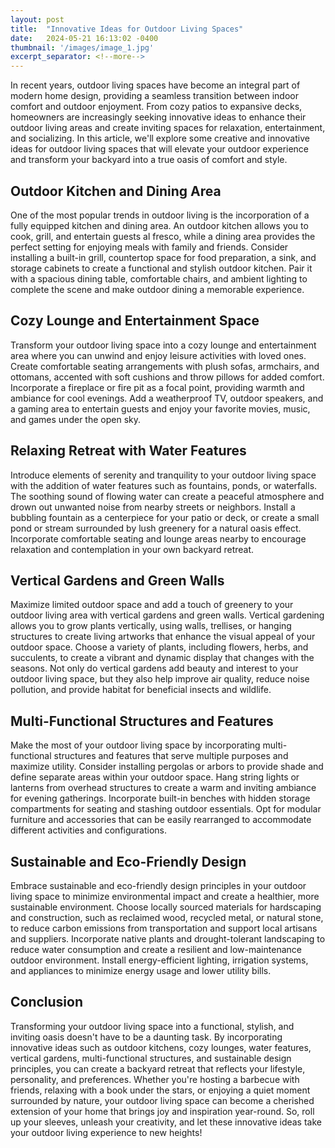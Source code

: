 ```yaml
---
layout: post
title:  "Innovative Ideas for Outdoor Living Spaces"
date:   2024-05-21 16:13:02 -0400
thumbnail: '/images/image_1.jpg'
excerpt_separator: <!--more-->
---
```

In recent years, outdoor living spaces have become an integral part of modern home design, providing a seamless transition between indoor comfort and outdoor enjoyment. <!--more-->From cozy patios to expansive decks, homeowners are increasingly seeking innovative ideas to enhance their outdoor living areas and create inviting spaces for relaxation, entertainment, and socializing. In this article, we'll explore some creative and innovative ideas for outdoor living spaces that will elevate your outdoor experience and transform your backyard into a true oasis of comfort and style.

## Outdoor Kitchen and Dining Area
One of the most popular trends in outdoor living is the incorporation of a fully equipped kitchen and dining area. An outdoor kitchen allows you to cook, grill, and entertain guests al fresco, while a dining area provides the perfect setting for enjoying meals with family and friends. Consider installing a built-in grill, countertop space for food preparation, a sink, and storage cabinets to create a functional and stylish outdoor kitchen. Pair it with a spacious dining table, comfortable chairs, and ambient lighting to complete the scene and make outdoor dining a memorable experience.

## Cozy Lounge and Entertainment Space
Transform your outdoor living space into a cozy lounge and entertainment area where you can unwind and enjoy leisure activities with loved ones. Create comfortable seating arrangements with plush sofas, armchairs, and ottomans, accented with soft cushions and throw pillows for added comfort. Incorporate a fireplace or fire pit as a focal point, providing warmth and ambiance for cool evenings. Add a weatherproof TV, outdoor speakers, and a gaming area to entertain guests and enjoy your favorite movies, music, and games under the open sky.

## Relaxing Retreat with Water Features
Introduce elements of serenity and tranquility to your outdoor living space with the addition of water features such as fountains, ponds, or waterfalls. The soothing sound of flowing water can create a peaceful atmosphere and drown out unwanted noise from nearby streets or neighbors. Install a bubbling fountain as a centerpiece for your patio or deck, or create a small pond or stream surrounded by lush greenery for a natural oasis effect. Incorporate comfortable seating and lounge areas nearby to encourage relaxation and contemplation in your own backyard retreat.

## Vertical Gardens and Green Walls
Maximize limited outdoor space and add a touch of greenery to your outdoor living area with vertical gardens and green walls. Vertical gardening allows you to grow plants vertically, using walls, trellises, or hanging structures to create living artworks that enhance the visual appeal of your outdoor space. Choose a variety of plants, including flowers, herbs, and succulents, to create a vibrant and dynamic display that changes with the seasons. Not only do vertical gardens add beauty and interest to your outdoor living space, but they also help improve air quality, reduce noise pollution, and provide habitat for beneficial insects and wildlife.

## Multi-Functional Structures and Features
Make the most of your outdoor living space by incorporating multi-functional structures and features that serve multiple purposes and maximize utility. Consider installing pergolas or arbors to provide shade and define separate areas within your outdoor space. Hang string lights or lanterns from overhead structures to create a warm and inviting ambiance for evening gatherings. Incorporate built-in benches with hidden storage compartments for seating and stashing outdoor essentials. Opt for modular furniture and accessories that can be easily rearranged to accommodate different activities and configurations.

## Sustainable and Eco-Friendly Design
Embrace sustainable and eco-friendly design principles in your outdoor living space to minimize environmental impact and create a healthier, more sustainable environment. Choose locally sourced materials for hardscaping and construction, such as reclaimed wood, recycled metal, or natural stone, to reduce carbon emissions from transportation and support local artisans and suppliers. Incorporate native plants and drought-tolerant landscaping to reduce water consumption and create a resilient and low-maintenance outdoor environment. Install energy-efficient lighting, irrigation systems, and appliances to minimize energy usage and lower utility bills.

## Conclusion
Transforming your outdoor living space into a functional, stylish, and inviting oasis doesn't have to be a daunting task. By incorporating innovative ideas such as outdoor kitchens, cozy lounges, water features, vertical gardens, multi-functional structures, and sustainable design principles, you can create a backyard retreat that reflects your lifestyle, personality, and preferences. Whether you're hosting a barbecue with friends, relaxing with a book under the stars, or enjoying a quiet moment surrounded by nature, your outdoor living space can become a cherished extension of your home that brings joy and inspiration year-round. So, roll up your sleeves, unleash your creativity, and let these innovative ideas take your outdoor living experience to new heights!
